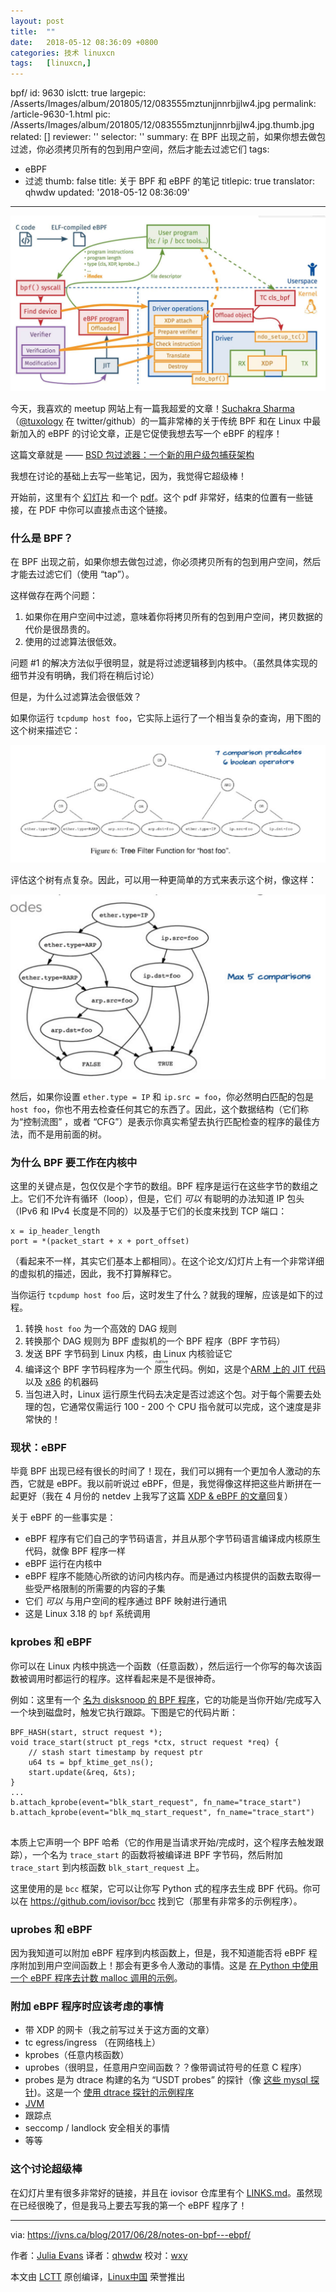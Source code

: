 ```yaml
---
layout: post
title:	""
date:	2018-05-12 08:36:09 +0800 
categories:	技术 linuxcn 
tags:	[linuxcn,]
---
```


bpf/
id: 9630
islctt: true
largepic: /Asserts/Images/album/201805/12/083555mztunjjnnrbjjlw4.jpg
permalink: /article-9630-1.html
pic: /Asserts/Images/album/201805/12/083555mztunjjnnrbjjlw4.jpg.thumb.jpg
related: []
reviewer: ''
selector: ''
summary: 在 BPF 出现之前，如果你想去做包过滤，你必须拷贝所有的包到用户空间，然后才能去过滤它们
tags:
- eBPF
- 过滤
thumb: false
title: 关于 BPF 和 eBPF 的笔记
titlepic: true
translator: qhwdw
updated: '2018-05-12 08:36:09'
---

![](/Asserts/Images/album/201805/12/083555mztunjjnnrbjjlw4.jpg)


今天，我喜欢的 meetup 网站上有一篇我超爱的文章！[Suchakra Sharma](http://suchakra.in/)（[@tuxology](https://twitter.com/tuxology) 在 twitter/github）的一篇非常棒的关于传统 BPF 和在 Linux 中最新加入的 eBPF 的讨论文章，正是它促使我想去写一个 eBPF 的程序！


这篇文章就是 —— [BSD 包过滤器：一个新的用户级包捕获架构](http://www.vodun.org/papers/net-papers/van_jacobson_the_bpf_packet_filter.pdf)


我想在讨论的基础上去写一些笔记，因为，我觉得它超级棒！


开始前，这里有个 [幻灯片](https://speakerdeck.com/tuxology/the-bsd-packet-filter) 和一个 [pdf](http://step.polymtl.ca/%7Esuchakra/PWL-Jun28-MTL.pdf)。这个 pdf 非常好，结束的位置有一些链接，在 PDF 中你可以直接点击这个链接。


### 什么是 BPF？


在 BPF 出现之前，如果你想去做包过滤，你必须拷贝所有的包到用户空间，然后才能去过滤它们（使用 “tap”）。


这样做存在两个问题：


1. 如果你在用户空间中过滤，意味着你将拷贝所有的包到用户空间，拷贝数据的代价是很昂贵的。
2. 使用的过滤算法很低效。


问题 #1 的解决方法似乎很明显，就是将过滤逻辑移到内核中。（虽然具体实现的细节并没有明确，我们将在稍后讨论）


但是，为什么过滤算法会很低效？


如果你运行 `tcpdump host foo`，它实际上运行了一个相当复杂的查询，用下图的这个树来描述它：


![](/Asserts/Images/album/201805/12/083612y4v2r8vbfcjvr1vo.png)


评估这个树有点复杂。因此，可以用一种更简单的方式来表示这个树，像这样：


![](/Asserts/Images/album/201805/12/083613px2ddm0nxrrmn2nm.png)


然后，如果你设置 `ether.type = IP` 和 `ip.src = foo`，你必然明白匹配的包是 `host foo`，你也不用去检查任何其它的东西了。因此，这个数据结构（它们称为“控制流图” ，或者 “CFG”）是表示你真实希望去执行匹配检查的程序的最佳方法，而不是用前面的树。


### 为什么 BPF 要工作在内核中


这里的关键点是，包仅仅是个字节的数组。BPF 程序是运行在这些字节的数组之上。它们不允许有循环（loop），但是，它们 *可以* 有聪明的办法知道 IP 包头（IPv6 和 IPv4 长度是不同的）以及基于它们的长度来找到 TCP 端口：



```
x = ip_header_length
port = *(packet_start + x + port_offset) 

```

（看起来不一样，其实它们基本上都相同）。在这个论文/幻灯片上有一个非常详细的虚拟机的描述，因此，我不打算解释它。


当你运行 `tcpdump host foo` 后，这时发生了什么？就我的理解，应该是如下的过程。


1. 转换 `host foo` 为一个高效的 DAG 规则
2. 转换那个 DAG 规则为 BPF 虚拟机的一个 BPF 程序（BPF 字节码）
3. 发送 BPF 字节码到 Linux 内核，由 Linux 内核验证它
4. 编译这个 BPF 字节码程序为一个<ruby> 原生 <rt>  native </rt></ruby>代码。例如，这是个[ARM 上的 JIT 代码](https://github.com/torvalds/linux/blob/v4.10/arch/arm/net/bpf_jit_32.c#L512) 以及 [x86](https://github.com/torvalds/linux/blob/v3.18/arch/x86/net/bpf_jit_comp.c#L189) 的机器码
5. 当包进入时，Linux 运行原生代码去决定是否过滤这个包。对于每个需要去处理的包，它通常仅需运行 100 - 200 个 CPU 指令就可以完成，这个速度是非常快的！


### 现状：eBPF


毕竟 BPF 出现已经有很长的时间了！现在，我们可以拥有一个更加令人激动的东西，它就是 eBPF。我以前听说过 eBPF，但是，我觉得像这样把这些片断拼在一起更好（我在 4 月份的 netdev 上我写了这篇 [XDP & eBPF 的文章](https://jvns.ca/blog/2017/04/07/xdp-bpf-tutorial/)回复）


关于 eBPF 的一些事实是：


* eBPF 程序有它们自己的字节码语言，并且从那个字节码语言编译成内核原生代码，就像 BPF 程序一样
* eBPF 运行在内核中
* eBPF 程序不能随心所欲的访问内核内存。而是通过内核提供的函数去取得一些受严格限制的所需要的内容的子集
* 它们 *可以* 与用户空间的程序通过 BPF 映射进行通讯
* 这是 Linux 3.18 的 `bpf` 系统调用


### kprobes 和 eBPF


你可以在 Linux 内核中挑选一个函数（任意函数），然后运行一个你写的每次该函数被调用时都运行的程序。这样看起来是不是很神奇。


例如：这里有一个 [名为 disksnoop 的 BPF 程序](https://github.com/iovisor/bcc/blob/0c8c179fc1283600887efa46fe428022efc4151b/examples/tracing/disksnoop.py)，它的功能是当你开始/完成写入一个块到磁盘时，触发它执行跟踪。下图是它的代码片断：



```
BPF_HASH(start, struct request *);
void trace_start(struct pt_regs *ctx, struct request *req) {
    // stash start timestamp by request ptr
    u64 ts = bpf_ktime_get_ns();
    start.update(&req, &ts);
}
...
b.attach_kprobe(event="blk_start_request", fn_name="trace_start")
b.attach_kprobe(event="blk_mq_start_request", fn_name="trace_start")


```

本质上它声明一个 BPF 哈希（它的作用是当请求开始/完成时，这个程序去触发跟踪），一个名为 `trace_start` 的函数将被编译进 BPF 字节码，然后附加 `trace_start` 到内核函数 `blk_start_request` 上。


这里使用的是 `bcc` 框架，它可以让你写 Python 式的程序去生成 BPF 代码。你可以在 <https://github.com/iovisor/bcc> 找到它（那里有非常多的示例程序）。


### uprobes 和 eBPF


因为我知道可以附加 eBPF 程序到内核函数上，但是，我不知道能否将 eBPF 程序附加到用户空间函数上！那会有更多令人激动的事情。这是 [在 Python 中使用一个 eBPF 程序去计数 malloc 调用的示例](https://github.com/iovisor/bcc/blob/00f662dbea87a071714913e5c7382687fef6a508/tests/lua/test_uprobes.lua)。


### 附加 eBPF 程序时应该考虑的事情


* 带 XDP 的网卡（我之前写过关于这方面的文章）
* tc egress/ingress （在网络栈上）
* kprobes（任意内核函数）
* uprobes（很明显，任意用户空间函数？？像带调试符号的任意 C 程序）
* probes 是为 dtrace 构建的名为 “USDT probes” 的探针（像 [这些 mysql 探针](https://dev.mysql.com/doc/refman/5.7/en/dba-dtrace-ref-query.html))。这是一个 [使用 dtrace 探针的示例程序](https://github.com/iovisor/bcc/blob/master/examples/tracing/mysqld_query.py)
* [JVM](http://blogs.microsoft.co.il/sasha/2016/03/31/probing-the-jvm-with-bpfbcc/)
* 跟踪点
* seccomp / landlock 安全相关的事情
* 等等


### 这个讨论超级棒


在幻灯片里有很多非常好的链接，并且在 iovisor 仓库里有个 [LINKS.md](https://github.com/iovisor/bcc/blob/master/LINKS.md)。虽然现在已经很晚了，但是我马上要去写我的第一个 eBPF 程序了！




---


via: <https://jvns.ca/blog/2017/06/28/notes-on-bpf---ebpf/>


作者：[Julia Evans](https://jvns.ca/)  译者：[qhwdw](https://github.com/qhwdw) 校对：[wxy](https://github.com/wxy)


本文由 [LCTT](https://github.com/LCTT/TranslateProject) 原创编译，[Linux中国](https://linux.cn/) 荣誉推出
